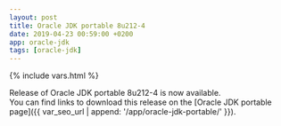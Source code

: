 ```yaml
---
layout: post
title: Oracle JDK portable 8u212-4
date: 2019-04-23 00:59:00 +0200
app: oracle-jdk
tags: [oracle-jdk]
---
```

{% include vars.html %}

Release of Oracle JDK portable 8u212-4 is now available.<br />
You can find links to download this release on the [Oracle JDK portable page]({{ var_seo_url | append: '/app/oracle-jdk-portable/' }}).